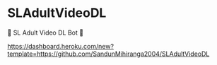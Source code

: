 # SLAdultVideoDL
🥵 SL Adult Video DL Bot 🥵

https://dashboard.heroku.com/new?template=https://github.com/SandunMihiranga2004/SLAdultVideoDL
